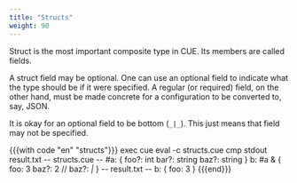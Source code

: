 ```yaml
---
title: "Structs"
weight: 90
---
```


Struct is the most important composite type in CUE.
Its members are called fields.

A struct field may be optional.
One can use an optional field to indicate what the type should be if it were
specified.
A regular (or required) field, on the other hand, must be made concrete
for a configuration to be converted to, say, JSON.

It is okay for an optional field to be bottom (`_|_`).
This just means that field may not be specified.

{{{with code "en" "structs"}}}
exec cue eval -c structs.cue
cmp stdout result.txt
-- structs.cue --
#a: {
	foo?: int
	bar?: string
	baz?: string
}
b: #a & {
	foo:  3
	baz?: 2 // baz?: _|_
}
-- result.txt --
b: {
    foo: 3
}
{{{end}}}
